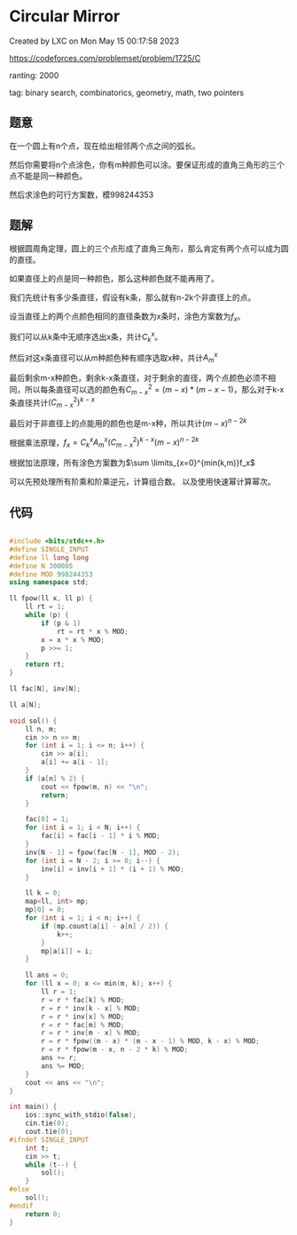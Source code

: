 # Circular Mirror

Created by LXC on Mon May 15 00:17:58 2023

https://codeforces.com/problemset/problem/1725/C

ranting: 2000

tag: binary search, combinatorics, geometry, math, two pointers

## 题意

在一个圆上有n个点，现在给出相邻两个点之间的弧长。

然后你需要将n个点涂色，你有m种颜色可以涂。要保证形成的直角三角形的三个点不能是同一种颜色。

然后求涂色的可行方案数，模998244353


## 题解

根据圆周角定理，圆上的三个点形成了直角三角形，那么肯定有两个点可以成为圆的直径。

如果直径上的点是同一种颜色，那么这种颜色就不能再用了。

我们先统计有多少条直径，假设有k条，那么就有n-2k个非直径上的点。

设当直径上的两个点颜色相同的直径条数为x条时，涂色方案数为$f_x$。

我们可以从k条中无顺序选出x条，共计$C_k^x$。

然后对这x条直径可以从m种颜色种有顺序选取x种，共计$A_m^x$

最后剩余m-x种颜色，剩余k-x条直径，对于剩余的直径，两个点颜色必须不相同，所以每条直径可以选的颜色有$C_{m-x}^2=(m-x)*(m-x-1)$，那么对于k-x条直径共计$(C_{m-x}^2)^{k-x}$

最后对于非直径上的点能用的颜色也是m-x种，所以共计$(m-x)^{n-2k}$

根据乘法原理，$f_x = C_{k}^{x}A_{m}^{x}(C_{m-x}^{2})^{k-x}(m-x)^{n-2k}$

根据加法原理，所有涂色方案数为$\sum \limits_{x=0}^{min(k,m)}f_x$

可以先预处理所有阶乘和阶乘逆元，计算组合数。
以及使用快速幂计算幂次。


## 代码

``` cpp

#include <bits/stdc++.h>
#define SINGLE_INPUT
#define ll long long
#define N 300005
#define MOD 998244353
using namespace std;

ll fpow(ll x, ll p) {
    ll rt = 1;
    while (p) {
        if (p & 1)
            rt = rt * x % MOD;
        x = x * x % MOD;
        p >>= 1;
    }
    return rt;
}

ll fac[N], inv[N];

ll a[N];

void sol() {
    ll n, m;
    cin >> n >> m;
    for (int i = 1; i <= n; i++) {
        cin >> a[i];
        a[i] += a[i - 1];
    }
    if (a[n] % 2) {
        cout << fpow(m, n) << "\n";
        return;
    }

    fac[0] = 1;
    for (int i = 1; i < N; i++) {
        fac[i] = fac[i - 1] * i % MOD;
    }
    inv[N - 1] = fpow(fac[N - 1], MOD - 2);
    for (int i = N - 2; i >= 0; i--) {
        inv[i] = inv[i + 1] * (i + 1) % MOD;
    }

    ll k = 0;
    map<ll, int> mp;
    mp[0] = 0;
    for (int i = 1; i < n; i++) {
        if (mp.count(a[i] - a[n] / 2)) {
            k++;
        }
        mp[a[i]] = i;
    }

    ll ans = 0;
    for (ll x = 0; x <= min(m, k); x++) {
        ll r = 1;
        r = r * fac[k] % MOD;
        r = r * inv[k - x] % MOD;
        r = r * inv[x] % MOD;
        r = r * fac[m] % MOD;
        r = r * inv[m - x] % MOD;
        r = r * fpow((m - x) * (m - x - 1) % MOD, k - x) % MOD;
        r = r * fpow(m - x, n - 2 * k) % MOD;
        ans += r;
        ans %= MOD;
    }
    cout << ans << "\n";
}

int main() {
    ios::sync_with_stdio(false);
    cin.tie(0);
    cout.tie(0);
#ifndef SINGLE_INPUT
    int t;
    cin >> t;
    while (t--) {
        sol();
    }
#else
    sol();
#endif
    return 0;
}

```
